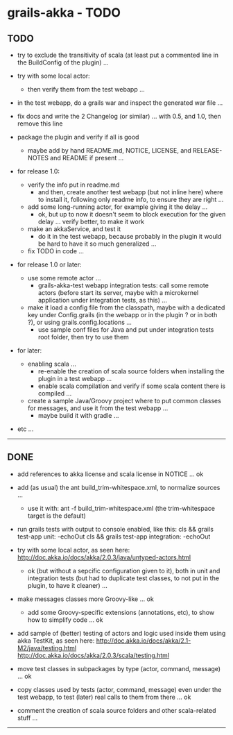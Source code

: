 grails-akka - TODO
==================

TODO
----

- try to exclude the transitivity of scala (at least put a commented line in the BuildConfig of the  plugin) ...

- try with some local actor:
    + then verify them from the test webapp ...

- in the test webapp, do a grails war and inspect the generated war file ...

- fix docs and write the 2 Changelog (or similar) ... with 0.5, and 1.0, then remove this line

- package the plugin and verify if all is good
	+ maybe add by hand README.md, NOTICE, LICENSE, and RELEASE-NOTES and README if present ...


- for release 1.0:
	+ verify the info put in readme.md
		* and then, create another test webapp (but not inline here) where to install it, following only readme info, to ensure they are right ...
	+ add some long-running actor, for example giving it the delay ...
		* ok, but up to now it doesn't seem to block execution for the given delay ... verify better, to make it work
	+ make an akkaService, and test it
		* do it in the test webapp, because probably in the plugin it would be hard to have it so much generalized ...
	+ fix TODO in code ...


- for release 1.0 or later:
	+ use some remote actor ... 
		* grails-akka-test webapp integration tests: 
		  call some remote actors (before start its server, maybe with a microkernel application under integration tests, as this) ...
	+ make it load a config file from the classpath, 
	  maybe with a dedicated key under Config.grails (in the webapp or in the plugin ? or in both ?), or using grails.config.locations ...
		* use sample conf files for Java and put under integration tests root folder, then try to use them


- for later:
	+ enabling scala ...
		* re-enable the creation of scala source folders when installing the plugin in a test webapp ...
		* enable scala compilation and verify if some scala content there is compiled ...
	+ create a sample Java/Groovy project where to put common classes for messages, and use it from the test webapp ...
		* maybe build it with gradle ...


- etc ...

---------------


DONE
----

- add references to akka license and scala license in NOTICE ... ok

- add (as usual) the ant build_trim-whitespace.xml, to normalize sources ...
	+ use it with: ant -f build_trim-whitespace.xml
	  (the trim-whitespace target is the default)

- run grails tests with output to console enabled, like this:
cls && grails test-app unit: -echoOut
cls && grails test-app integration: -echoOut

- try with some local actor, as seen here: http://doc.akka.io/docs/akka/2.0.3/java/untyped-actors.html
	+ ok (but without a sepcific configuration given to it), 
	  both in unit and integration tests (but had to duplicate test classes, to not put in the plugin, to have it cleaner) ...

- make messages classes more Groovy-like ... ok
	+ add some Groovy-specific extensions (annotations, etc), to show how to simplify code ... ok

- add sample of (better) testing of actors and logic used inside them using akka TestKit, as seen here:
  http://doc.akka.io/docs/akka/2.1-M2/java/testing.html
  http://doc.akka.io/docs/akka/2.0.3/scala/testing.html

- move test classes in subpackages by type (actor, command, message) ... ok
- copy classes used by tests (actor, command, message) even under the test webapp, to test (later) real calls to them from there ... ok

- comment the creation of scala source folders and other scala-related stuff ...


---------------
